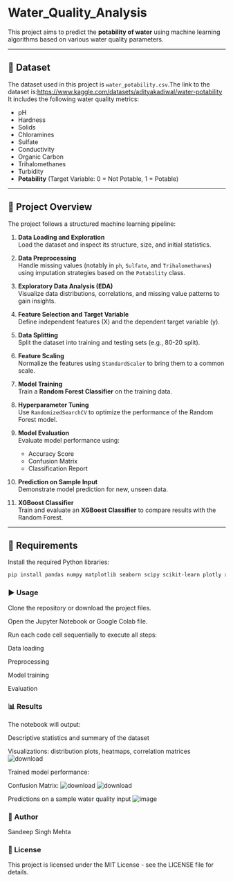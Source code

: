 # Water_Quality_Analysis

This project aims to predict the **potability of water** using machine learning algorithms based on various water quality parameters.

---

## 📂 Dataset

The dataset used in this project is `water_potability.csv`.The link to the dataset is:https://www.kaggle.com/datasets/adityakadiwal/water-potability  
It includes the following water quality metrics:

- pH
- Hardness
- Solids
- Chloramines
- Sulfate
- Conductivity
- Organic Carbon
- Trihalomethanes
- Turbidity
- **Potability** (Target Variable: 0 = Not Potable, 1 = Potable)

---

## 📌 Project Overview

The project follows a structured machine learning pipeline:

1. **Data Loading and Exploration**  
   Load the dataset and inspect its structure, size, and initial statistics.

2. **Data Preprocessing**  
   Handle missing values (notably in `ph`, `Sulfate`, and `Trihalomethanes`) using imputation strategies based on the `Potability` class.

3. **Exploratory Data Analysis (EDA)**  
   Visualize data distributions, correlations, and missing value patterns to gain insights.

4. **Feature Selection and Target Variable**  
   Define independent features (X) and the dependent target variable (y).

5. **Data Splitting**  
   Split the dataset into training and testing sets (e.g., 80-20 split).

6. **Feature Scaling**  
   Normalize the features using `StandardScaler` to bring them to a common scale.

7. **Model Training**  
   Train a **Random Forest Classifier** on the training data.

8. **Hyperparameter Tuning**  
   Use `RandomizedSearchCV` to optimize the performance of the Random Forest model.

9. **Model Evaluation**  
   Evaluate model performance using:
   - Accuracy Score
   - Confusion Matrix
   - Classification Report

10. **Prediction on Sample Input**  
    Demonstrate model prediction for new, unseen data.

11. **XGBoost Classifier**  
    Train and evaluate an **XGBoost Classifier** to compare results with the Random Forest.

---

## 🧰 Requirements

Install the required Python libraries:

```bash
pip install pandas numpy matplotlib seaborn scipy scikit-learn plotly xgboost
```
### ▶️ Usage
Clone the repository or download the project files.

Open the Jupyter Notebook or Google Colab file.

Run each code cell sequentially to execute all steps:

Data loading

Preprocessing

Model training

Evaluation

### 📊 Results
The notebook will output:

Descriptive statistics and summary of the dataset

Visualizations: distribution plots, heatmaps, correlation matrices
![download](https://github.com/user-attachments/assets/df13d955-0329-4b86-a4e5-d2455ecb3d14)

Trained model performance:

Confusion Matrix:
![download](https://github.com/user-attachments/assets/c2f75f3c-6a99-4221-89e9-5dea5ccb0ee7)
![download](https://github.com/user-attachments/assets/651f496f-d353-4f5c-a6ff-b1ab04312efa)

Predictions on a sample water quality input
![image](https://github.com/user-attachments/assets/896565e0-04a0-41c8-b215-37ac036b686d)

### 👤 Author
Sandeep Singh Mehta
### 📎 License
This project is licensed under the MIT License - see the LICENSE file for details.

